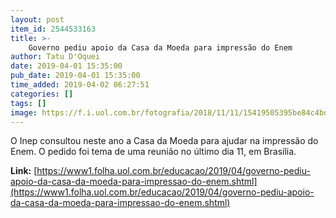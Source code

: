 ```yaml
---
layout: post
item_id: 2544533163
title: >-
    Governo pediu apoio da Casa da Moeda para impressão do Enem
author: Tatu D'Oquei
date: 2019-04-01 15:35:00
pub_date: 2019-04-01 15:35:00
time_added: 2019-04-02 06:27:51
categories: []
tags: []
image: https://f.i.uol.com.br/fotografia/2018/11/11/15419505395be84c4bd8360_1541950539_3x2_rt.jpg
---
```


O Inep consultou neste ano a Casa da Moeda para ajudar na impressão do Enem. O pedido foi tema de uma reunião no último dia 11, em Brasília.

**Link:** [https://www1.folha.uol.com.br/educacao/2019/04/governo-pediu-apoio-da-casa-da-moeda-para-impressao-do-enem.shtml](https://www1.folha.uol.com.br/educacao/2019/04/governo-pediu-apoio-da-casa-da-moeda-para-impressao-do-enem.shtml)

